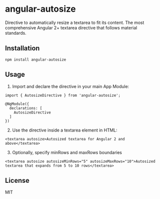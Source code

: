 # angular-autosize
Directive to automatically resize a textarea to fit its content.
The most comprehensive Angular 2+ textarea directive that follows material standards.

## Installation
```
npm install angular-autosize
```

## Usage
1) Import and declare the directive in your main App Module:
```
import { AutosizeDirective } from 'angular-autosize';

@NgModule({
  declarations: [
    AutosizeDirective
  ]
})
```
2) Use the directive inside a textarea element in HTML:
```
<textarea autosize>Autosized textarea for Angular 2 and above</textarea>
```

3) Optionally, specify minRows and maxRows boundaries
```
<textarea autosize autosizeMinRows="5" autosizeMaxRows="10">Autosized textarea that expands from 5 to 10 rows</textarea>
```

## License
MIT
